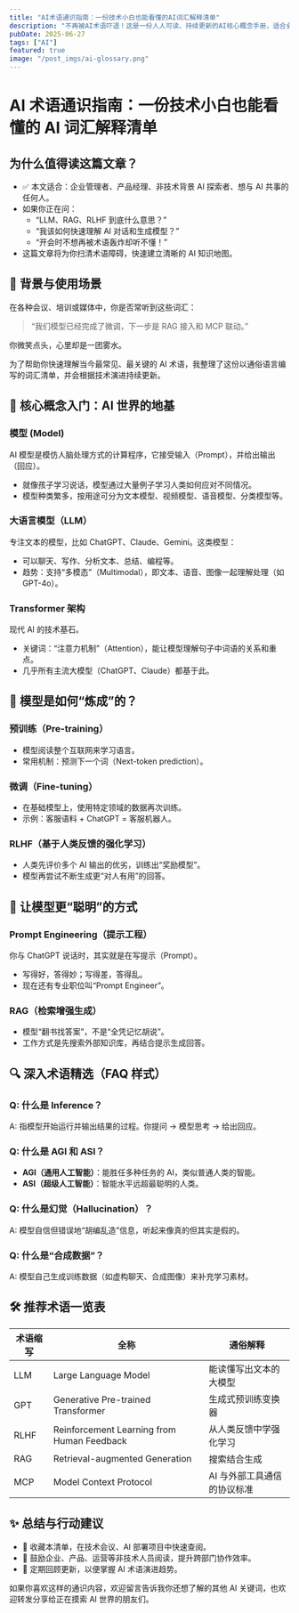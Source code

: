 ```yaml
---
title: "AI术语通识指南：一份技术小白也能看懂的AI词汇解释清单"
description: "不再被AI术语吓退！这是一份人人可读、持续更新的AI核心概念手册，适合会议讨论、技术入门、AI项目部署前的知识储备。"
pubDate: 2025-06-27
tags: ["AI"]
featured: true
image: "/post_imgs/ai-glossary.png"
---
```


# AI 术语通识指南：一份技术小白也能看懂的 AI 词汇解释清单

## 为什么值得读这篇文章？

- ✅ 本文适合：企业管理者、产品经理、非技术背景 AI 探索者、想与 AI 共事的任何人。
- 如果你正在问：
  - “LLM、RAG、RLHF 到底什么意思？”
  - “我该如何快速理解 AI 对话和生成模型？”
  - “开会时不想再被术语轰炸却听不懂！”
- 这篇文章将为你扫清术语障碍，快速建立清晰的 AI 知识地图。

## 📌 背景与使用场景

在各种会议、培训或媒体中，你是否常听到这些词汇：

> “我们模型已经完成了微调，下一步是 RAG 接入和 MCP 联动。”

你微笑点头，心里却是一团雾水。

为了帮助你快速理解当今最常见、最关键的 AI 术语，我整理了这份以通俗语言编写的词汇清单，并会根据技术演进持续更新。

## 🌱 核心概念入门：AI 世界的地基

### 模型 (Model)

AI 模型是模仿人脑处理方式的计算程序，它接受输入（Prompt），并给出输出（回应）。

- 就像孩子学习说话，模型通过大量例子学习人类如何应对不同情况。
- 模型种类繁多，按用途可分为文本模型、视频模型、语音模型、分类模型等。

### 大语言模型（LLM）

专注文本的模型，比如 ChatGPT、Claude、Gemini。这类模型：

- 可以聊天、写作、分析文本、总结、编程等。
- 趋势：支持“多模态”（Multimodal），即文本、语音、图像一起理解处理（如 GPT-4o）。

### Transformer 架构

现代 AI 的技术基石。

- 关键词：“注意力机制”（Attention），能让模型理解句子中词语的关系和重点。
- 几乎所有主流大模型（ChatGPT、Claude）都基于此。

## 🔧 模型是如何“炼成”的？

### 预训练（Pre-training）

- 模型阅读整个互联网来学习语言。
- 常用机制：预测下一个词（Next-token prediction）。

### 微调（Fine-tuning）

- 在基础模型上，使用特定领域的数据再次训练。
- 示例：客服语料 + ChatGPT = 客服机器人。

### RLHF（基于人类反馈的强化学习）

- 人类先评价多个 AI 输出的优劣，训练出“奖励模型”。
- 模型再尝试不断生成更“对人有用”的回答。

## 🧠 让模型更“聪明”的方式

### Prompt Engineering（提示工程）

你与 ChatGPT 说话时，其实就是在写提示（Prompt）。

- 写得好，答得妙；写得差，答得乱。
- 现在还有专业职位叫“Prompt Engineer”。

### RAG（检索增强生成）

- 模型“翻书找答案”，不是“全凭记忆胡说”。
- 工作方式是先搜索外部知识库，再结合提示生成回答。

## 🔍 深入术语精选（FAQ 样式）

### Q: 什么是 Inference？

A: 指模型开始运行并输出结果的过程。你提问 → 模型思考 → 给出回应。

### Q: 什么是 AGI 和 ASI？

- **AGI（通用人工智能）**：能胜任多种任务的 AI，类似普通人类的智能。
- **ASI（超级人工智能）**：智能水平远超最聪明的人类。

### Q: 什么是幻觉（Hallucination）？

A: 模型自信但错误地“胡编乱造”信息，听起来像真的但其实是假的。

### Q: 什么是“合成数据”？

A: 模型自己生成训练数据（如虚构聊天、合成图像）来补充学习素材。

## 🛠 推荐术语一览表

| 术语缩写 | 全称                                       | 通俗解释                    |
| -------- | ------------------------------------------ | --------------------------- |
| LLM      | Large Language Model                       | 能读懂写出文本的大模型      |
| GPT      | Generative Pre-trained Transformer         | 生成式预训练变换器          |
| RLHF     | Reinforcement Learning from Human Feedback | 从人类反馈中学强化学习      |
| RAG      | Retrieval-augmented Generation             | 搜索结合生成                |
| MCP      | Model Context Protocol                     | AI 与外部工具通信的协议标准 |

## ✨ 总结与行动建议

- 📘 收藏本清单，在技术会议、AI 部署项目中快速查阅。
- 🤝 鼓励企业、产品、运营等非技术人员阅读，提升跨部门协作效率。
- 🔁 定期回顾更新，以便掌握 AI 术语演进趋势。

如果你喜欢这样的通识内容，欢迎留言告诉我你还想了解的其他 AI 关键词，也欢迎转发分享给正在摸索 AI 世界的朋友们。
